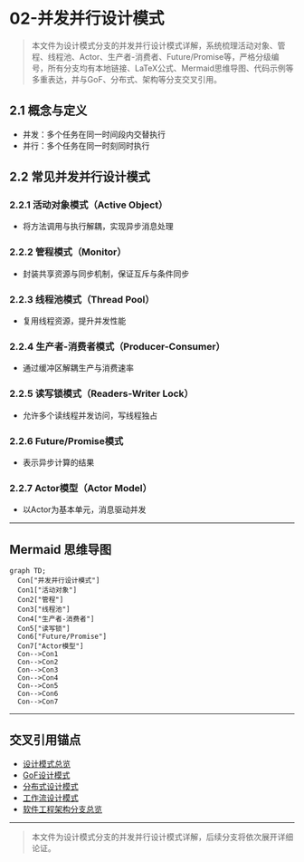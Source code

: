 # 02-并发并行设计模式

> 本文件为设计模式分支的并发并行设计模式详解，系统梳理活动对象、管程、线程池、Actor、生产者-消费者、Future/Promise等，严格分级编号，所有分支均有本地链接、LaTeX公式、Mermaid思维导图、代码示例等多重表达，并与GoF、分布式、架构等分支交叉引用。

## 2.1 概念与定义

- 并发：多个任务在同一时间段内交替执行
- 并行：多个任务在同一时刻同时执行

## 2.2 常见并发并行设计模式

### 2.2.1 活动对象模式（Active Object）

- 将方法调用与执行解耦，实现异步消息处理

### 2.2.2 管程模式（Monitor）

- 封装共享资源与同步机制，保证互斥与条件同步

### 2.2.3 线程池模式（Thread Pool）

- 复用线程资源，提升并发性能

### 2.2.4 生产者-消费者模式（Producer-Consumer）

- 通过缓冲区解耦生产与消费速率

### 2.2.5 读写锁模式（Readers-Writer Lock）

- 允许多个读线程并发访问，写线程独占

### 2.2.6 Future/Promise模式

- 表示异步计算的结果

### 2.2.7 Actor模型（Actor Model）

- 以Actor为基本单元，消息驱动并发

---

## Mermaid 思维导图

```mermaid
graph TD;
  Con["并发并行设计模式"]
  Con1["活动对象"]
  Con2["管程"]
  Con3["线程池"]
  Con4["生产者-消费者"]
  Con5["读写锁"]
  Con6["Future/Promise"]
  Con7["Actor模型"]
  Con-->Con1
  Con-->Con2
  Con-->Con3
  Con-->Con4
  Con-->Con5
  Con-->Con6
  Con-->Con7
```

---

## 交叉引用锚点

- [设计模式总览](./00-Overview.md)
- [GoF设计模式](./01-GoF.md)
- [分布式设计模式](./03-Distributed.md)
- [工作流设计模式](./04-Workflow.md)
- [软件工程架构分支总览](../Architecture/00-Overview.md)

---

> 本文件为设计模式分支的并发并行设计模式详解，后续分支将依次展开详细论证。
